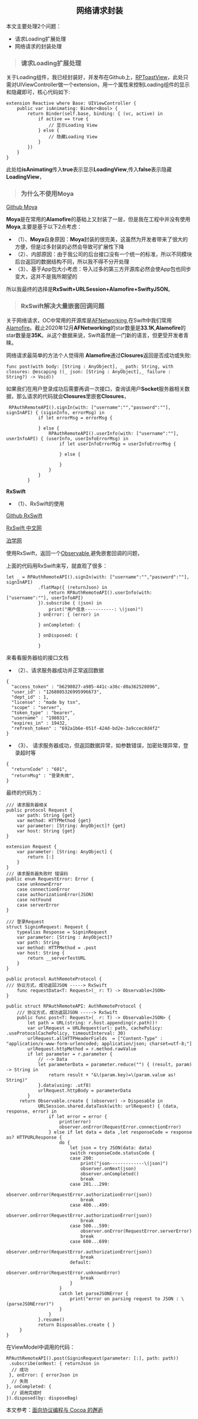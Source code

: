 <h2><center>网络请求封装</center></h2>


本文主要处理2个问题：

* 请求Loading扩展处理
* 网络请求的封装处理

> <h3>请求Loading扩展处理</h3>

关于Loading组件，我已经封装好，并发布在Github上，[RPToastView](https://github.com/dengfeng520/RPToastView)，此处只需对UIViewController做一个extension，用一个属性来控制Loading组件的显示和隐藏即可，核心代码如下:

```
extension Reactive where Base: UIViewController {
    public var isAnimating: Binder<Bool> {
        return Binder(self.base, binding: { (vc, active) in
            if active == true {
                // 显示Loading View
            } else {
                // 隐藏Loading View
            }
        })
    }
}
```

此处给**isAnimating**传入**true**表示显示**LoadingView**,传入**false**表示隐藏**LoadingView**，


> <h3>为什么不使用Moya</h3>

[Github Moya](https://github.com/Moya/Moya)

**Moya**是在常用的**Alamofire**的基础上又封装了一层，但是我在工程中并没有使用**Moya**,主要是基于以下2点考虑：

* （1）、**Moya**自身原因：**Moya**封装的很完美，这虽然为开发者带来了很大的方便，但是过多封装的必然会导致可扩展性下降
* （2）、内部原因：由于我公司的后台接口没有一个统一的标准，所以不同模块后台返回的数据结构不同，所以我不得不分开处理
* （3）、基于App包大小考虑：导入过多的第三方开源库必然会使App包也同步变大，这并不是我所期望的

所以我最终的选择是**RxSwift+URLSession+Alamofire+SwiftyJSON**。

> <h3>RxSwift解决大量嵌套回调问题</h3>

关于网络请求，OC中常用的开源库是[AFNetworking](https://github.com/AFNetworking/AFNetworking),在Swift中我们常用[Alamofire](https://github.com/Alamofire/Alamofire)。截止2020年12月**AFNetworking**的star数量是**33.1K**,**Alamofire**的star数量是**35K**。从这个数据来说，Swift虽然是一门新的语言，但更受开发者青睐。

网络请求最简单的方法个人觉得用 **Alamofire**通过**Closures**返回是否成功或失败:

```
func post(with body: [String : AnyObject], _ path: String, with closures: @escaping ((_ json: [String : AnyObject],_ failure : String?) -> Void))
```

如果我们在用户登录成功后需要再调一次接口，查询该用户**Socket**服务器相关数据，那么请求的代码就会**Closures**里嵌套**Closures**，

```
 RPAuthRemoteAPI().signIn(with: ["username":"","password":""], signInAPI) { (siginInfo, errorMsg) in
            if let errorMsg = errorMsg {
                
            } else {
                RPAuthRemoteAPI().userInfo(with: ["username":""], userInfoAPI) { (userInfo, userInfoErrorMsg) in
                    if let userInfoErrorMsg = userInfoErrorMsg {
                        
                    } else {
                        
                    }
                }
            }
        }
```

**RxSwift**


* （1）、RxSwift的使用

[Github RxSwift](https://github.com/ReactiveX/RxSwift)

[RxSwift 中文网](https://beeth0ven.github.io/RxSwift-Chinese-Documentation/content/rxswift_core.html)

[泊学网](https://boxueio.com/)

使用RxSwift，返回一个[Observable](https://beeth0ven.github.io/RxSwift-Chinese-Documentation/content/rxswift_core.html),避免嵌套回调的问题，

上面的代码用RxSwift来写，就直观了很多：

```
let _ = RPAuthRemoteAPI().signIn(with: ["username":"","password":""], signInAPI)
            .flatMap({ (returnJson) in
                return RPAuthRemoteAPI().userInfo(with: ["username":""], userInfoAPI)
            }).subscribe { (json) in
                print("用户信息-----------: \(json)")
            } onError: { (error) in

            } onCompleted: {

            } onDisposed: {

            }
```




来看看服务器给的接口文档

* （2）、请求服务器成功并正常返回数据

```
{
  "access_token" : "b6298027-a985-441c-a36c-d0a362520896",
  "user_id" : "1268805326995996673",
  "dept_id" : 1,
  "license" : "made by tsn",
  "scope" : "server",
  "token_type" : "bearer",
  "username" : "198031",
  "expires_in" : 19432,
  "refresh_token" : "692a1b6e-051f-424d-bd2e-3a9ccec8d4f2"
}
```

* （3）、 请求服务器成功，但返回数据异常，如参数错误，加密处理异常，登录超时等

```
{
  "returnCode" : "601",
  "returnMsg" : "登录失效",
}
```

最终的代码为： 

```
/// 请求服务器相关
public protocol Request {
    var path: String {get}
    var method: HTTPMethod {get}
    var parameter: [String: AnyObject]? {get}
    var host: String {get}
}

extension Request {
    var parameter: [String: AnyObject] {
        return [:]
    }
}
/// 请求服务器失败时 错误码
public enum RequestError: Error {
    case unknownError
    case connectionError
    case authorizationError(JSON)
    case notFound
    case serverError
}

/// 登录Request
struct SigninRequest: Request {
    typealias Response = SigninRequest
    var parameter: [String : AnyObject]?
    var path: String
    var method: HTTPMethod = .post
    var host: String {
        return __serverTestURL
    }
}

public protocol AuthRemoteProtocol {
/// 协议方式，成功返回JSON -----> RxSwift
    func requestData<T: Request>(_ r: T) -> Observable<JSON>
}

public struct RPAuthRemoteAPI: AuthRemoteProtocol {
    /// 协议方式，成功返回JSON -----> RxSwift
    public func post<T: Request>(_ r: T) -> Observable<JSON> {
        let path = URL(string: r.host.appending(r.path))!
        var urlRequest = URLRequest(url: path, cachePolicy: .useProtocolCachePolicy, timeoutInterval: 30)
        urlRequest.allHTTPHeaderFields  = ["Content-Type" : "application/x-www-form-urlencoded; application/json; charset=utf-8;"]
        urlRequest.httpMethod = r.method.rawValue
        if let parameter = r.parameter {
            // --> Data
            let parameterData = parameter.reduce("") { (result, param) -> String in
                return result + "&\(param.key)=\(param.value as! String)"
            }.data(using: .utf8)
            urlRequest.httpBody = parameterData
        }
     return Observable.create { (observer) -> Disposable in
            URLSession.shared.dataTask(with: urlRequest) { (data, response, error) in
                if let error = error {
                    print(error)
                    observer.onError(RequestError.connectionError)
                } else if let data = data ,let responseCode = response as? HTTPURLResponse {
                    do {
                        let json = try JSON(data: data)
                        switch responseCode.statusCode {
                        case 200:
                            print("json-------------\(json)")
                            observer.onNext(json)
                            observer.onCompleted()
                            break
                        case 201...299:
                            observer.onError(RequestError.authorizationError(json))
                            break
                        case 400...499:
                            observer.onError(RequestError.authorizationError(json))
                            break
                        case 500...599:
                            observer.onError(RequestError.serverError)
                            break
                        case 600...699:
                            observer.onError(RequestError.authorizationError(json))
                            break
                        default:
                            observer.onError(RequestError.unknownError)
                            break
                        }
                    }
                    catch let parseJSONError {
                        print("error on parsing request to JSON : \(parseJSONError)")
                    }
                }
            }.resume()
            return Disposables.create { }
     }
}
```

在ViewModel中调用的代码：

```
RPAuthRemoteAPI().post(SigninRequest(parameter: [:], path: path))
 .subscribe(onNext: { returnJson in
  // 成功
 }, onError: { errorJson in
  // 失败
}, onCompleted: {
  // 调用完成时
}).disposed(by: disposeBag)

```


本文参考：[面向协议编程与 Cocoa 的邂逅](https://onevcat.com/2016/11/pop-cocoa-1/)
